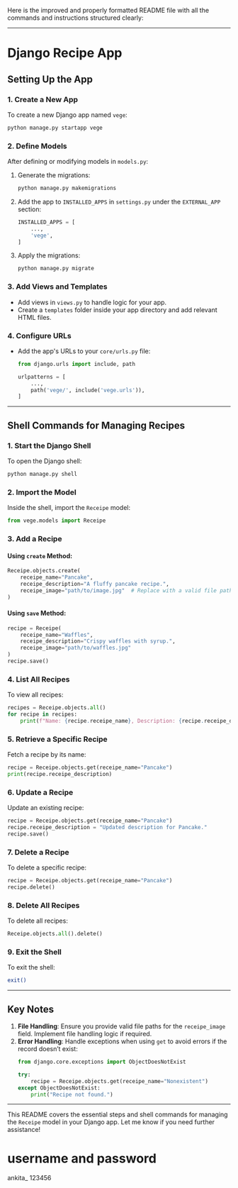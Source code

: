 Here is the improved and properly formatted README file with all the commands and instructions structured clearly:

---

# Django Recipe App

## Setting Up the App

### 1. Create a New App
To create a new Django app named `vege`:
```bash
python manage.py startapp vege
```

### 2. Define Models
After defining or modifying models in `models.py`:
1. Generate the migrations:
    ```bash
    python manage.py makemigrations
    ```
2. Add the app to `INSTALLED_APPS` in `settings.py` under the `EXTERNAL_APP` section:
    ```python
    INSTALLED_APPS = [
        ...,
        'vege',
    ]
    ```
3. Apply the migrations:
    ```bash
    python manage.py migrate
    ```

### 3. Add Views and Templates
- Add views in `views.py` to handle logic for your app.
- Create a `templates` folder inside your app directory and add relevant HTML files.

### 4. Configure URLs
- Add the app's URLs to your `core/urls.py` file:
    ```python
    from django.urls import include, path

    urlpatterns = [
        ...,
        path('vege/', include('vege.urls')),
    ]
    ```

---

## Shell Commands for Managing Recipes

### 1. Start the Django Shell
To open the Django shell:
```bash
python manage.py shell
```

### 2. Import the Model
Inside the shell, import the `Receipe` model:
```python
from vege.models import Receipe
```

### 3. Add a Recipe
#### Using `create` Method:
```python
Receipe.objects.create(
    receipe_name="Pancake",
    receipe_description="A fluffy pancake recipe.",
    receipe_image="path/to/image.jpg"  # Replace with a valid file path
)
```

#### Using `save` Method:
```python
recipe = Receipe(
    receipe_name="Waffles",
    receipe_description="Crispy waffles with syrup.",
    receipe_image="path/to/waffles.jpg"
)
recipe.save()
```

### 4. List All Recipes
To view all recipes:
```python
recipes = Receipe.objects.all()
for recipe in recipes:
    print(f"Name: {recipe.receipe_name}, Description: {recipe.receipe_description}")
```

### 5. Retrieve a Specific Recipe
Fetch a recipe by its name:
```python
recipe = Receipe.objects.get(receipe_name="Pancake")
print(recipe.receipe_description)
```

### 6. Update a Recipe
Update an existing recipe:
```python
recipe = Receipe.objects.get(receipe_name="Pancake")
recipe.receipe_description = "Updated description for Pancake."
recipe.save()
```

### 7. Delete a Recipe
To delete a specific recipe:
```python
recipe = Receipe.objects.get(receipe_name="Pancake")
recipe.delete()
```

### 8. Delete All Recipes
To delete all recipes:
```python
Receipe.objects.all().delete()
```

### 9. Exit the Shell
To exit the shell:
```bash
exit()
```

---

## Key Notes
1. **File Handling**: Ensure you provide valid file paths for the `receipe_image` field. Implement file handling logic if required.
2. **Error Handling**: Handle exceptions when using `get` to avoid errors if the record doesn’t exist:
    ```python
    from django.core.exceptions import ObjectDoesNotExist

    try:
        recipe = Receipe.objects.get(receipe_name="Nonexistent")
    except ObjectDoesNotExist:
        print("Recipe not found.")
    ```

---

This README covers the essential steps and shell commands for managing the `Receipe` model in your Django app. Let me know if you need further assistance!

# username and password 
ankita_
123456
